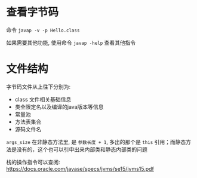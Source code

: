 # 查看字节码
命令 `javap -v -p Hello.class`

如果需要其他功能, 使用命令 `javap -help` 查看其他指令

# 文件结构

字节码文件从上往下分别为:

* class 文件相关基础信息
* 类全限定名以及编译的java版本等信息
* 常量池
* 方法表集合
* 源码文件名

`args_size` 在非静态方法里, 是 `参数长度 + 1`, 多出的那个是 `this` 引用；而静态方法是没有的，这个也可以引申出来内部类和静态内部类的问题

栈的操作指令可以查阅: https://docs.oracle.com/javase/specs/jvms/se15/jvms15.pdf